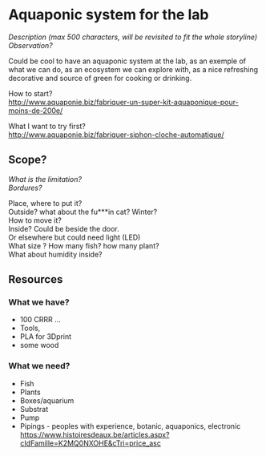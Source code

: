 # Aquaponic system for the lab
*Description (max 500 characters, will be revisited to fit the whole storyline)*  
*Observation?* 

Could be cool to have an aquaponic system at the lab, as an exemple of what we can do, as an ecosystem we can explore with, as a nice refreshing decorative and source of green for cooking or drinking. 

How to start?   
http://www.aquaponie.biz/fabriquer-un-super-kit-aquaponique-pour-moins-de-200e/

What I want to try first?  
http://www.aquaponie.biz/fabriquer-siphon-cloche-automatique/

## Scope?
*What is the limitation?*  
*Bordures?*

Place, where to put it?   
  Outside? what about the fu***in cat? Winter?  
  How to move it?   
  Inside? Could be beside the door.   
  Or elsewhere but could need light (LED)  
What size ? How many fish? how many plant?  
What about humidity inside?   

## Resources
### What we have?
-	100 CRRR …
-	Tools, 
-	PLA for 3Dprint
-	some wood

### What we need? 
-	Fish
-	Plants
-	Boxes/aquarium
-	Substrat
-	Pump
-	Pipings
- peoples with experience, botanic, aquaponics, electronic
 
 
https://www.histoiresdeaux.be/articles.aspx?cIdFamille=K2MQ0NXOHE&cTri=price_asc
